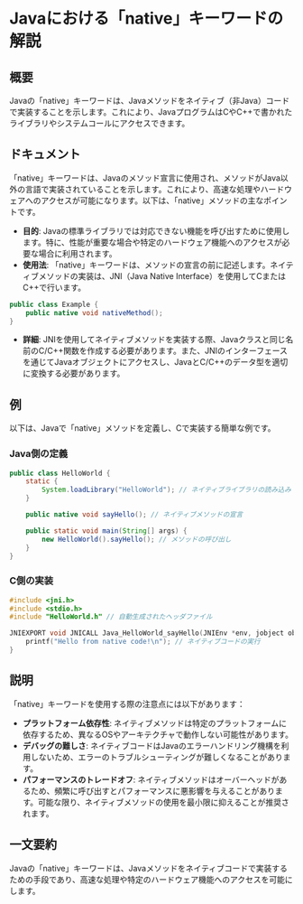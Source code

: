 <!--
Meta Description: # Javaにおける「native」キーワードの解説 ## 概要 Javaの「native」キーワードは、Javaメソッドをネイティブ（非Java）コードで実装することを示します。これにより、JavaプログラムはCやC++で書かれたライブラリやシステムコールにアクセスできます。 ## ドキュメント ...
Meta Keywords: native, public, キーワードは, void, helloworld
-->

# Javaにおける「native」キーワードの解説

## 概要
Javaの「native」キーワードは、Javaメソッドをネイティブ（非Java）コードで実装することを示します。これにより、JavaプログラムはCやC++で書かれたライブラリやシステムコールにアクセスできます。

## ドキュメント
「native」キーワードは、Javaのメソッド宣言に使用され、メソッドがJava以外の言語で実装されていることを示します。これにより、高速な処理やハードウェアへのアクセスが可能になります。以下は、「native」メソッドの主なポイントです。

- **目的**: Javaの標準ライブラリでは対応できない機能を呼び出すために使用します。特に、性能が重要な場合や特定のハードウェア機能へのアクセスが必要な場合に利用されます。
- **使用法**: 「native」キーワードは、メソッドの宣言の前に記述します。ネイティブメソッドの実装は、JNI（Java Native Interface）を使用してCまたはC++で行います。

```java
public class Example {
    public native void nativeMethod();
}
```

- **詳細**: JNIを使用してネイティブメソッドを実装する際、Javaクラスと同じ名前のC/C++関数を作成する必要があります。また、JNIのインターフェースを通じてJavaオブジェクトにアクセスし、JavaとC/C++のデータ型を適切に変換する必要があります。

## 例
以下は、Javaで「native」メソッドを定義し、Cで実装する簡単な例です。

### Java側の定義
```java
public class HelloWorld {
    static {
        System.loadLibrary("HelloWorld"); // ネイティブライブラリの読み込み
    }

    public native void sayHello(); // ネイティブメソッドの宣言

    public static void main(String[] args) {
        new HelloWorld().sayHello(); // メソッドの呼び出し
    }
}
```

### C側の実装
```c
#include <jni.h>
#include <stdio.h>
#include "HelloWorld.h" // 自動生成されたヘッダファイル

JNIEXPORT void JNICALL Java_HelloWorld_sayHello(JNIEnv *env, jobject obj) {
    printf("Hello from native code!\n"); // ネイティブコードの実行
}
```

## 説明
「native」キーワードを使用する際の注意点には以下があります：

- **プラットフォーム依存性**: ネイティブメソッドは特定のプラットフォームに依存するため、異なるOSやアーキテクチャで動作しない可能性があります。
- **デバッグの難しさ**: ネイティブコードはJavaのエラーハンドリング機構を利用しないため、エラーのトラブルシューティングが難しくなることがあります。
- **パフォーマンスのトレードオフ**: ネイティブメソッドはオーバーヘッドがあるため、頻繁に呼び出すとパフォーマンスに悪影響を与えることがあります。可能な限り、ネイティブメソッドの使用を最小限に抑えることが推奨されます。

## 一文要約
Javaの「native」キーワードは、Javaメソッドをネイティブコードで実装するための手段であり、高速な処理や特定のハードウェア機能へのアクセスを可能にします。